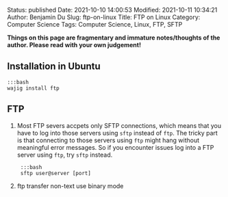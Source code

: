 Status: published
Date: 2021-10-10 14:00:53
Modified: 2021-10-11 10:34:21
Author: Benjamin Du
Slug: ftp-on-linux
Title: FTP on Linux
Category: Computer Science
Tags: Computer Science, Linux, FTP, SFTP

**Things on this page are fragmentary and immature notes/thoughts of the author. Please read with your own judgement!**

## Installation in Ubuntu

    :::bash
    wajig install ftp

## FTP

1. Most FTP severs accpets only SFTP connections,
    which means that you have to log into those servers using `sftp` instead of `ftp`.
    The tricky part is that connecting to those servers using `ftp` might hang without meaningful error messages.
    So if you encounter issues log into a FTP server using `ftp`,
    try `sftp` instead.

        :::bash
        sftp user@server [port]

1. ftp transfer non-text use binary mode

